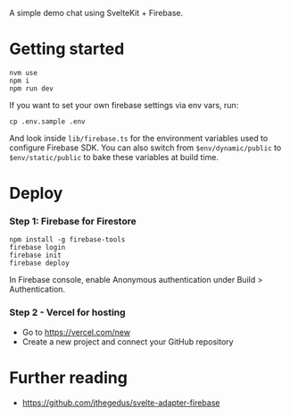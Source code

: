 A simple demo chat using SvelteKit + Firebase.

# Getting started

```
nvm use
npm i
npm run dev
```

If you want to set your own firebase settings via env vars, run:

```
cp .env.sample .env
```

And look inside `lib/firebase.ts` for the environment variables used to configure Firebase SDK.
You can also switch from `$env/dynamic/public` to `$env/static/public`
to bake these variables at build time.

# Deploy

### Step 1: Firebase for Firestore

```
npm install -g firebase-tools
firebase login
firebase init
firebase deploy
```

In Firebase console, enable Anonymous authentication under Build > Authentication.

### Step 2 - Vercel for hosting

- Go to https://vercel.com/new
- Create a new project and connect your GitHub repository

# Further reading

- https://github.com/jthegedus/svelte-adapter-firebase
